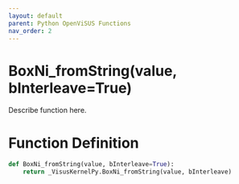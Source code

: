 ```yaml
---
layout: default
parent: Python OpenViSUS Functions
nav_order: 2
---
```


# BoxNi_fromString(value, bInterleave=True)

Describe function here.

# Function Definition

```python
def BoxNi_fromString(value, bInterleave=True):
    return _VisusKernelPy.BoxNi_fromString(value, bInterleave)
```